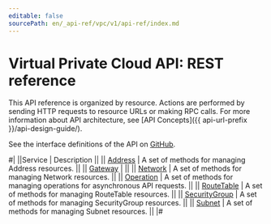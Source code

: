 ```yaml
---
editable: false
sourcePath: en/_api-ref/vpc/v1/api-ref/index.md
---
```


# Virtual Private Cloud API: REST reference

This API reference is organized by resource. Actions are performed by sending HTTP requests to resource URLs or making RPC calls. For more information about API architecture, see [API Concepts]({{ api-url-prefix }}/api-design-guide/).

See the interface definitions of the API on [GitHub](https://github.com/yandex-cloud/cloudapi).

#|
||Service | Description ||
|| [Address](Address/index.md) | A set of methods for managing Address resources. ||
|| [Gateway](Gateway/index.md) |  ||
|| [Network](Network/index.md) | A set of methods for managing Network resources. ||
|| [Operation](Operation/index.md) | A set of methods for managing operations for asynchronous API requests. ||
|| [RouteTable](RouteTable/index.md) | A set of methods for managing RouteTable resources. ||
|| [SecurityGroup](SecurityGroup/index.md) | A set of methods for managing SecurityGroup resources. ||
|| [Subnet](Subnet/index.md) | A set of methods for managing Subnet resources. ||
|#